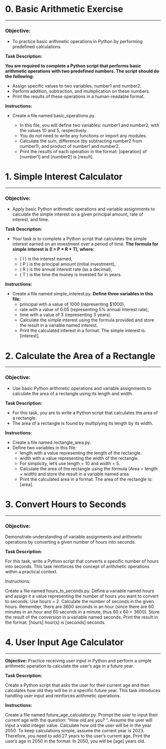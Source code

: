 # 0. Basic Arithmetic Exercise
------------------------------------------------------------------------------------------------------------------------------------------------------
### Objective:
- To practice basic arithmetic operations in Python by performing predefined calculations.

**Task Description:**

**You are required to complete a Python script that performs basic arithmetic operations with two predefined numbers. The script should do the following:**

  - Assign specific values to two variables, number1 and number2.
  - Perform addition, subtraction, and multiplication on these numbers.
  - Print the results of these operations in a human-readable format.

**Instructions:**

- Create a file named basic_operations.py.

  - In this file, you will define two variables: number1 and number2, with the values 10 and 5, respectively.
  - You do not need to write any functions or import any modules.
  - Calculate the sum, difference (by subtracting number2 from number1), and product of number1 and number2.
  - Print the results of each operation in the format: [operation] of [number1] and [number2] is [result].


# 1. Simple Interest Calculator
------------------------------------------------------------------------------------------------------------------------------------------------------

### Objective:
- Apply basic Python arithmetic operations and variable assignments to calculate the simple interest on a given principal amount, rate of interest, and time.

**Task Description:**

- Your task is to complete a Python script that calculates the simple interest earned on an investment over a period of time.
**The formula for simple interest is (I = P * R * T), where:**

  - ( I ) is the interest earned,
  - ( P ) is the principal amount (initial investment),
  - ( R ) is the annual interest rate (as a decimal),
  - ( T ) is the time the money is invested for in years.

**Instructions:**

- Create a file named simple_interest.py.
**Define three variables in this file:**
  - principal with a value of 1000 (representing $1000),
  - rate with a value of 0.05 (representing 5% annual interest rate),
  - time with a value of 3 (representing 3 years).
  - Calculate the simple interest using the formula provided and store the result in a variable named interest.
  - Print the calculated interest in a format: The simple interest is: [interest].


# 2. Calculate the Area of a Rectangle
------------------------------------------------------------------------------------------------------------------------------------------------------

### Objective:
- Use basic Python arithmetic operations and variable assignments to calculate the area of a rectangle using its length and width.

**Task Description:**

  - For this task, you are to write a Python script that calculates the area of a rectangle.
  - The area of a rectangle is found by multiplying its length by its width.

**Instructions:**

  - Create a file named rectangle_area.py.
  - Define two variables in this file:
    - length with a value representing the length of the rectangle.
    - width with a value representing the width of the rectangle.
    - For simplicity, let’s use length = 10 and width = 5.
    - Calculate the area of the rectangle using the formula (Area = length × width) and store the result in a variable named area.
    - Print the calculated area in a format: The area of the rectangle is: [area].


# 3. Convert Hours to Seconds
------------------------------------------------------------------------------------------------------------------------------------------------------

### Objective:
Demonstrate understanding of variable assignments and arithmetic operations by converting a given number of hours into seconds.

**Task Description:**

For this task, write a Python script that converts a specific number of hours into seconds. This task reinforces the concept of arithmetic operations within a practical context.

Instructions:

Create a file named hours_to_seconds.py.
Define a variable named hours and assign it a value representing the number of hours you want to convert to seconds. Use hours = 2.
Calculate the number of seconds in the given hours. Remember, there are 3600 seconds in an hour (since there are 60 minutes in an hour and 60 seconds in a minute, thus 60 x 60 = 3600).
Store the result of the conversion in a variable named seconds.
Print the result in the format: [hours] hour(s) is [seconds] seconds.


# 4. User Input Age Calculator
------------------------------------------------------------------------------------------------------------------------------------------------------

**Objective:**
Practice receiving user input in Python and perform a simple arithmetic operation to calculate the user’s age in a future year.

**Task Description:**

Create a Python script that asks the user for their current age and then calculates how old they will be in a specific future year. This task introduces handling user input and reinforces arithmetic operations.

**Instructions:**

Create a file named future_age_calculator.py.
Prompt the user to input their current age with the question: “How old are you? ”.
Assume the user will input a valid integer value.
Calculate how old the user will be in the year 2050. To keep calculations simple, assume the current year is 2023. Therefore, you need to add 27 years to the user’s current age.
Print the user’s age in 2050 in the format: In 2050, you will be [age] years old.
